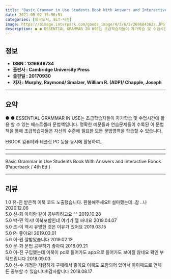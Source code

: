 ```yaml
---
title: "Basic Grammar in Use Students Book With Answers and Interactive Ebook (Paperback / 4th Ed.)"
date: 2021-05-02 15:56:51
categories: [외국도서, ELT-사전]
image: https://bimage.interpark.com/goods_image/4/3/6/2/269684362s.JPG
description: ● ● ESSENTIAL GRAMMAR IN USE는 초급학습자들이 자가학습 및 수업시간에 활용 할 수 있는 베스트셀러 문법책입니다. 명확한 예문들과 연습문제들이 수록된 이 문법책을 통해 초급학습자들은 자신의 수준에 필요한 모든 문법영역을 학습할 수 있습니다. EBOOK 컴퓨터와
---
```


## **정보**

- **ISBN : 1316646734**
- **출판사 : Cambridge University Press**
- **출판일 : 20170930**
- **저자 : Murphy, Raymond/ Smalzer, William R. (ADP)/ Chapple, Joseph**

------



## **요약**

●  ●  ESSENTIAL GRAMMAR IN USE는 초급학습자들이 자가학습 및 수업시간에 활용 할 수 있는 베스트셀러 문법책입니다. 명확한 예문들과 연습문제들이 수록된 이 문법책을 통해 초급학습자들은 자신의 수준에 필요한 모든 문법영역을 학습할 수 있습니다.

EBOOK  컴퓨터와 테플릿 PC 등을 동시에 활용하여... 

------



------


Basic Grammar in Use Students Book With Answers and Interactive Ebook (Paperback / 4th Ed.) 

------


## **리뷰** 

1.0 유-진 받은책 이북 코드 노출됐습니다. 환불해주세요!! 설마했는데..참 ..나 2020.12.06 <br/>5.0 신-화 아이랑 같이 공부하려고요 ^^ 2019.10.28 <br/>5.0 박-민 역시!
이북포함인데 여기가 젤 싸네요 2019.04.07 <br/>5.0 조-이 역시 유명한 것은 이유가 있어요 2019.03.15 <br/>5.0 P- 좋아요!  2019.03.01 <br/>5.0 이-원 잘받았습니다  2019.02.12 <br/>5.0 문-화 문법 공부하기 좋아여 2018.09.21 <br/>5.0 이-진 구입했는데 이북이 pc로 들어가도 app으로 들어가도 보이질 않네요 확인 부탁드립니다 2018.09.03 <br/>5.0 신-수 개정판 저렴하게 구매해서 좋아요
이북도 포함되어 있어서 아이패드로 언제든 공부할 수 있습니다!!감사합니다 2018.08.17 <br/>